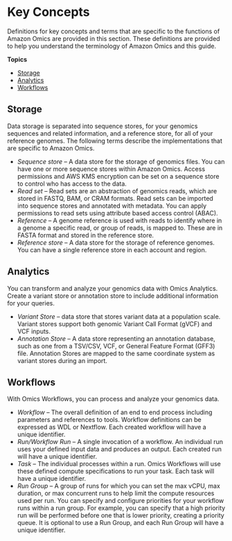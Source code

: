 # Key Concepts<a name="concepts"></a>

Definitions for key concepts and terms that are specific to the functions of Amazon Omics are provided in this section\. These definitions are provided to help you understand the terminology of Amazon Omics and this guide\.

**Topics**
+ [Storage](#sequence-store-concepts)
+ [Analytics](#variant-store-concepts)
+ [Workflows](#workflows-concepts)

## Storage<a name="sequence-store-concepts"></a>

Data storage is separated into sequence stores, for your genomics sequences and related information, and a reference store, for all of your reference genomes\. The following terms describe the implementations that are specific to Amazon Omics\.
+ *Sequence store* – A data store for the storage of genomics files\. You can have one or more sequence stores within Amazon Omics\. Access permissions and AWS KMS encryption can be set on a sequence store to control who has access to the data\. 
+ *Read set* – Read sets are an abstraction of genomics reads, which are stored in FASTQ, BAM, or CRAM formats\. Read sets can be imported into sequence stores and annotated with metadata\. You can apply permissions to read sets using attribute based access control \(ABAC\)\. 
+ *Reference* – A genome reference is used with reads to identify where in a genome a specific read, or group of reads, is mapped to\. These are in FASTA format and stored in the reference store\. 
+ *Reference store* – A data store for the storage of reference genomes\. You can have a single reference store in each account and region\. 

## Analytics<a name="variant-store-concepts"></a>

You can transform and analyze your genomics data with Omics Analytics\. Create a variant store or annotation store to include additional information for your queries\.
+ *Variant Store* – data store that stores variant data at a population scale\. Variant stores support both genomic Variant Call Format \(gVCF\) and VCF inputs\. 
+ *Annotation Store* – A data store representing an annotation database, such as one from a TSV/CSV, VCF, or General Feature Format \(GFF3\) file\. Annotation Stores are mapped to the same coordinate system as variant stores during an import\. 

## Workflows<a name="workflows-concepts"></a>

With Omics Workflows, you can process and analyze your genomics data\.
+ *Workflow* – The overall definition of an end to end process including parameters and references to tools\. Workflow definitions can be expressed as WDL or Nextflow\. Each created workflow will have a unique identifier\. 
+ *Run/Workflow Run* – A single invocation of a workflow\. An individual run uses your defined input data and produces an output\. Each created run will have a unique identifier\. 
+ *Task* – The individual processes within a run\. Omics Workflows will use these defined compute specifications to run your task\. Each task will have a unique identifier\. 
+ *Run Group* – A group of runs for which you can set the max vCPU, max duration, or max concurrent runs to help limit the compute resources used per run\. You can specify and configure priorities for your workflow runs within a run group\. For example, you can specify that a high priority run will be performed before one that is lower priority, creating a priority queue\. It is optional to use a Run Group, and each Run Group will have a unique identifier\.